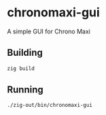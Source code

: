# chronomaxi-gui

A simple GUI for Chrono Maxi

## Building

```sh
zig build
```

## Running

```sh
./zig-out/bin/chronomaxi-gui
```
